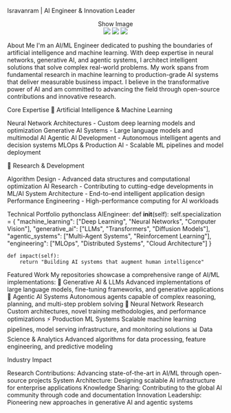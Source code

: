 Isravanram | AI Engineer & Innovation Leader
<div align="center">
Show Image
</div>
<div align="center">
<img src="https://img.shields.io/badge/Focus-Artificial%20Intelligence-blue?style=flat-square&logo=brain&logoColor=white"/>
<img src="https://img.shields.io/badge/Expertise-Machine%20Learning-green?style=flat-square&logo=tensorflow&logoColor=white"/>
<img src="https://img.shields.io/badge/Innovation-Generative%20AI-purple?style=flat-square&logo=openai&logoColor=white"/>
</div>

About Me
I'm an AI/ML Engineer dedicated to pushing the boundaries of artificial intelligence and machine learning. With deep expertise in neural networks, generative AI, and agentic systems, I architect intelligent solutions that solve complex real-world problems.
My work spans from fundamental research in machine learning to production-grade AI systems that deliver measurable business impact. I believe in the transformative power of AI and am committed to advancing the field through open-source contributions and innovative research.

Core Expertise
🧠 Artificial Intelligence & Machine Learning

Neural Network Architectures - Custom deep learning models and optimization
Generative AI Systems - Large language models and multimodal AI
Agentic AI Development - Autonomous intelligent agents and decision systems
MLOps & Production AI - Scalable ML pipelines and model deployment

🔬 Research & Development

Algorithm Design - Advanced data structures and computational optimization
AI Research - Contributing to cutting-edge developments in ML/AI
System Architecture - End-to-end intelligent application design
Performance Engineering - High-performance computing for AI workloads


Technical Portfolio
pythonclass AIEngineer:
    def __init__(self):
        self.specialization = {
            "machine_learning": ["Deep Learning", "Neural Networks", "Computer Vision"],
            "generative_ai": ["LLMs", "Transformers", "Diffusion Models"],
            "agentic_systems": ["Multi-Agent Systems", "Reinforcement Learning"],
            "engineering": ["MLOps", "Distributed Systems", "Cloud Architecture"]
        }
        
    def impact(self):
        return "Building AI systems that augment human intelligence"

Featured Work
My repositories showcase a comprehensive range of AI/ML implementations:
🚀 Generative AI & LLMs
Advanced implementations of large language models, fine-tuning frameworks, and generative applications
🤖 Agentic AI Systems
Autonomous agents capable of complex reasoning, planning, and multi-step problem solving
🧬 Neural Network Research
Custom architectures, novel training methodologies, and performance optimizations
⚡ Production ML Systems
Scalable machine learning pipelines, model serving infrastructure, and monitoring solutions
📊 Data Science & Analytics
Advanced algorithms for data processing, feature engineering, and predictive modeling

Industry Impact

Research Contributions: Advancing state-of-the-art in AI/ML through open-source projects
System Architecture: Designing scalable AI infrastructure for enterprise applications
Knowledge Sharing: Contributing to the global AI community through code and documentation
Innovation Leadership: Pioneering new approaches in generative AI and agentic systems

